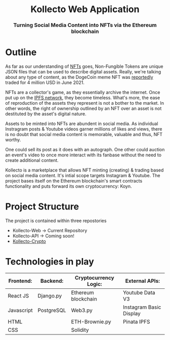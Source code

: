 <h1 align='center'>Kollecto Web Application</h1>
<h3 align='center'>Turning Social Media Content into NFTs via the Ethereum blockchain</h3>

# Outline

As far as our understanding of <a href='https://ethereum.org/en/nft/'>NFTs</a> goes, Non-Fungible Tokens are unique JSON files that can be used to describe digital assets. Really, we're talking about any type of content, as the DogeCoin meme NFT was <a href='https://www.nbcnews.com/pop-culture/pop-culture-news/iconic-doge-meme-nft-breaks-records-selling-roughly-4-million-n1270161'>reportedly</a> traded for 4 million USD in June 2021.

NFTs are a collector's game, as they essentially archive the internet. Once put up on the <a href='https://ipfs.io'>IPFS network</a>, they become timeless.
What's more, the ease of reproduction of the assets they represent is not a bother to the market. In other words, the right of ownership outlined by an NFT over an asset is not destituted by the asset's digital nature. 

Assets to be minted into NFTs are abundent in social media. As individual Instragram posts & Youtube videos garner millions of likes and views, there is no doubt that social media content is memorable, valuable and thus, NFT worthy. 

One could sell its post as it does with an autograph. One other could auction an event's video to once more interact with its fanbase without the need to create additional content. 

Kollecto is a marketplace that allows NFT minting (creating) & trading based on social media content. It's intial scope targets Instagram & Youtube. The project bases itself on the Ethereum blockchain's smart contracts functionality and puts forward its own cryptocurrency: Koyn. 

# Project Structure
The project is contained within three repostories

* Kollecto-Web -> Current Repository
* Kollecto-API -> Coming soon!
* <a href='https://github.com/Mircea-Gosman/Kollecto-Crypto'>Kollecto-Crypto</a>

# Technologies in play
| Frontend:  | Backend: | Cryptocurrency Logic: | External APIs: |
| ------------- | ------------- | ------------- | ------------- |
|  React JS  | Django.py | Ethereum blockchain | Youtube Data V3
  Javascript | PostgreSQL | Web3.py | Instagram Basic Display
  HTML | | ETH-Brownie.py | Pinata IPFS
  CSS|   | Solidity |



 


 


 

